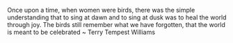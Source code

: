 Once upon a time, when women were birds, there was the simple understanding that to sing at dawn and to sing at dusk was to heal the world through joy. The birds still remember what we have forgotten, that the world is meant to be celebrated ~ Terry Tempest Williams